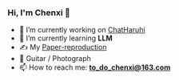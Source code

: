 ### Hi, I'm Chenxi 👋

<!--
**todochenxi/todochenxi** is a ✨ _special_ ✨ repository because its `README.md` (this file) appears on your GitHub profile.-->



- 🔭 I’m currently working on [ChatHaruhi](https://github.com/LC1332/Chat-Haruhi-Suzumiya)
- 🌱 I’m currently learning **LLM**
- ✍️ My [Paper-reproduction](https://github.com/todochenxi/Paper-reproduction) 
- 🏃 Guitar / Photograph
- 📫 How to reach me: **to_do_chenxi@163.com**



